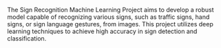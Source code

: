 The Sign Recognition Machine Learning Project aims to develop a robust model capable of recognizing various signs, such as traffic signs, hand signs, or sign language gestures, from images. This project utilizes deep learning techniques to achieve high accuracy in sign detection and classification.
